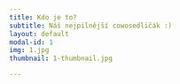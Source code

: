 ```yaml
---
title: Kdo je to?
subtitle: Náš nejpilnější cowosedličák :)
layout: default
modal-id: 1
img: 1.jpg
thumbnail: 1-thumbnail.jpg

---
```

